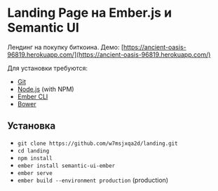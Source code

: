 # Landing Page на Ember.js и Semantic UI

Лендинг на покупку биткоина. Демо: [https://ancient-oasis-96819.herokuapp.com/](https://ancient-oasis-96819.herokuapp.com/)

Для установки требуются:

* [Git](https://git-scm.com/)
* [Node.js](https://nodejs.org/) (with NPM)
* [Ember CLI](https://ember-cli.com/)
* [Bower](https://bower.io/)

## Установка

* `git clone https://github.com/w7msjxqa2d/landing.git`
* `cd landing`
* `npm install`
* `ember install semantic-ui-ember`
* `ember serve`
* `ember build --environment production` (production)